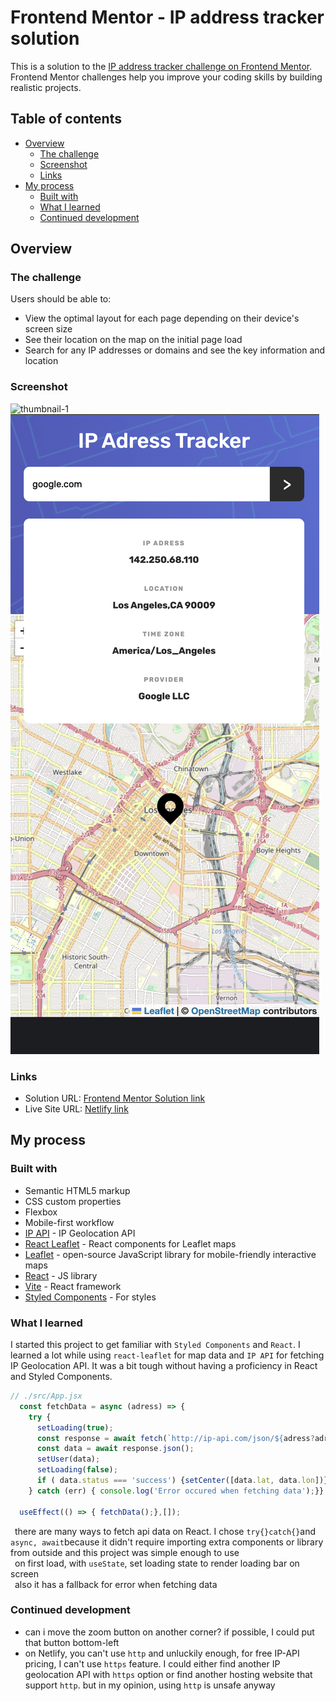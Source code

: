 # Frontend Mentor - IP address tracker solution

This is a solution to the [IP address tracker challenge on Frontend Mentor](https://www.frontendmentor.io/challenges/ip-address-tracker-I8-0yYAH0). Frontend Mentor challenges help you improve your coding skills by building realistic projects. 

## Table of contents

- [Overview](#overview)
  - [The challenge](#the-challenge)
  - [Screenshot](#screenshot)
  - [Links](#links)
- [My process](#my-process)
  - [Built with](#built-with)
  - [What I learned](#what-i-learned)
  - [Continued development](#continued-development)

## Overview

### The challenge

Users should be able to:

- View the optimal layout for each page depending on their device's screen size
- See their location on the map on the initial page load
- Search for any IP addresses or domains and see the key information and location

### Screenshot

![thumbnail-1](public/thumbnail1.png)
![thumbnail-2](public/thumbnail2.png)

### Links

- Solution URL: [Frontend Mentor Solution link](https://github.com/jae-the-castaway/ip-tracker)
- Live Site URL: [Netlify link](https://jae-the-castaway-ip-tracker.netlify.app)
## My process

### Built with

- Semantic HTML5 markup
- CSS custom properties
- Flexbox
- Mobile-first workflow
- [IP API](https://ip-api.com) - IP Geolocation API
- [React Leaflet](https://react-leaflet.js.org) - React components for Leaflet maps
- [Leaflet](https://leafletjs.com) - open-source JavaScript library
for mobile-friendly interactive maps
- [React](https://reactjs.org/) - JS library
- [Vite](https://nextjs.org/) - React framework
- [Styled Components](https://styled-components.com/) - For styles

### What I learned

  I started this project to get familiar with `Styled Components` and `React`. I learned a lot while using `react-leaflet` for map data and `IP API` for fetching IP Geolocation API. It was a bit tough without having a proficiency in React and Styled Components.
```javascript
// ./src/App.jsx
  const fetchData = async (adress) => {
    try {
      setLoading(true);
      const response = await fetch(`http://ip-api.com/json/${adress?adress:""}`);
      const data = await response.json();
      setUser(data);
      setLoading(false);
      if ( data.status === 'success') {setCenter([data.lat, data.lon])}
    } catch (err) { console.log('Error occured when fetching data');}}

  useEffect(() => { fetchData();},[]);
```
&ensp;there are many ways to fetch api data on React. I chose `try{}catch{}`and `async, await`because it didn't require importing extra components or library from outside and this project was simple enough to use
<br>&ensp;on first load, with `useState`, set loading state to render loading bar on screen
<br>&ensp;also it has a fallback for error when fetching data

### Continued development
- can i move the zoom button on another corner? if possible, I could put that button bottom-left
- on Netlify, you can't use `http` and unluckily enough, for free IP-API pricing, I can't use `https` feature. I could either find another IP geolocation API with `https` option or find another hosting website that support `http`. but in my opinion, using `http` is unsafe anyway
